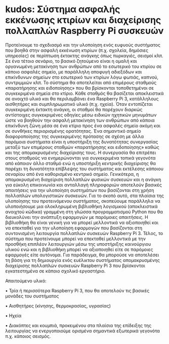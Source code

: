 # kudos: Σύστημα ασφαλής εκκένωσης κτιρίων και διαχείρισης πολλαπλών Raspberry Pi συσκευών

Προτείνουμε το σχεδιασμό και την υλοποίηση ενός ευφυούς συστήματος που βοηθά στην ασφαλή εκκένωση κτιρίων (π.χ. σχολεία, δημόσιες υπηρεσίες) σε περίπτωση έκτακτης ανάγκης όπως πυρκαγιές, σεισμοί κλπ. Σε ένα τέτοιο σενάριο, το βασικό ζητούμενο είναι η ομαλή και οργανωμένη μετακίνηση των ανθρώπων από το εσωτερικό του κτιρίου σε κάποιο ασφαλές σημείο, με παράλληλη αποφυγή αδιεξόδων και επικίνδυνων σημείων στο εσωτερικό των κτιρίων λόγω φωτιάς, καπνού, συντριμμιών κλπ. 
Το σύστημα θα αποτελείται από  επιμέρους σταθμούς «παρατήρησης και ειδοποίησης» που θα βρίσκονται τοποθετημένοι σε συγκεκριμένα σημεία στο κτίριο. Κάθε σταθμός θα βασίζεται αποκλειστικά σε ανοιχτό υλικό και θα περιλαμβάνει ένα Raspberry Pi 3, κατάλληλους αισθητήρες και συμπληρωματικό υλικό (π.χ. ηχεία). Όταν εντοπίζεται συγκεκριμένη έκτακτη ανάγκη, οι σταθμοί θα παρέχουν διαρκώς αντίστοιχες συγκεκριμένες οδηγίες μέσω ειδικών ηχητικών μηνυμάτων ώστε να βοηθούν την ασφαλή μετακίνηση των ανθρώπων από κάποια επικίνδυνη ζώνη μέσα σε ένα κτίριο προς ένα ασφαλές σημείο ακόμη και σε συνθήκες περιορισμένης ορατότητας.
Ένα σημαντικό σημείο διαφοροποίησης της συγκεκριμένης πρότασης σε σχέση με άλλα παρόμοια συστήματα είναι η υποστήριξη της δυνατότητας συνεργασίας μεταξύ των επιμέρους σταθμών «παρατήρησης και ειδοποίησης» καθώς και της απομακρυσμένης διαχείρισης τους. Η συνεργασία θα επιτρέπει στους σταθμούς να ενημερώνονται για συγκεκριμένα τοπικά γεγονότα από κάποιον άλλο σταθμό ενώ η υποστήριξη κεντρικής διαχείρισης θα παρέχει τη δυνατότητα επίβλεψης του συστήματος και εκτέλεσης κάποιου σεναρίου από ένα καθορισμένο κεντρικό σημείο.
Γενικότερα, η απομακρυσμένη διαχείριση πολλαπλών φυσικών συσκευών και η ανάγκη για εύκολη επικοινωνία και ανταλλαγή πληροφοριών αποτελούν βασικές απαιτήσεις για την υλοποίηση συστημάτων που βασίζονται στη χρήση πολλαπλών υπολογιστικών συσκευών.  Για το σκοπό αυτό, στα πλαίσια της υλοποίησης του προτεινόμενου συστήματος, σκοπεύουμε παράλληλα να υλοποιήσουμε μια ολοκληρωμένη βιβλιοθήκη λογισμικού (αποκλειστικά ανοιχτού κώδικα) γραμμένη στη γλώσσα προγραμματισμού Python που θα διευκολύνει την ανάπτυξη εφαρμογών με παρόμοιες απαιτήσεις. Η βιβλιοθήκη θα είναι γενική για να μπορεί μελλοντικά να αξιοποιηθεί και να επεκταθεί για την υλοποίηση εφαρμογών που βασίζονται στη συντονισμένη λειτουργία πολλαπλών συσκευών Raspberry Pi 3.
Τέλος, το σύστημα που προτείνουμε μπορεί να επεκταθεί μελλοντικά με την προσθήκη επιπλέον λειτουργιών μέσω της υποστήριξης καινούργιου υλικού ενώ και η βιβλιοθήκη μπορεί να αξιοποιηθεί είτε σε παρόμοιες εφαρμογές είτε αυτόνομα. Για παράδειγμα, θα μπορούσε να αποτελέσει τη βάση για τη δημιουργία ενός ευέλικτου συστήματος απομακρυσμένης διαχείρισης πολλαπλών συσκευών  Raspberry Pi 3 που βρίσκονται εγκατεστημένα σε κάποιο σχολικό εργαστήριο.

Απαιτούμενο υλικό:

•	Τρία ή περισσότερα Raspberry Pi 3, που θα αποτελούν τις βασικές μονάδες του συστήματος 

•	Αισθητήρες (κίνησης, θερμοκρασίας, υγρασίας)

•	Ηχεία

•	Διακόπτες και κουμπιά, προκειμένου στα πλαίσια της επίδειξης της λειτουργίας να ενεργοποιούμε ορισμένα σημαντικά εξωτερικά γεγονότα π.χ. κάποιος σεισμός.
